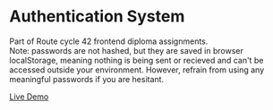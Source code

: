 # Authentication System
Part of Route cycle 42 frontend diploma assignments.<br />
Note: passwords are not hashed, but they are saved in browser localStorage, meaning nothing is being sent or recieved and can't be accessed outside your environment. However, refrain from using any meaningful passwords if you are hesitant.

[Live Demo](https://bishoyhanykamel.github.io/login-system-js/)
